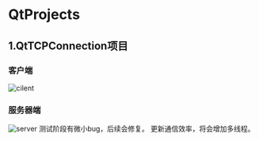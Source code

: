 # QtProjects
## 1.QtTCPConnection项目
### 客户端
![cilent](https://github.com/user-attachments/assets/a92ead68-2e01-4600-bbd8-74ae5abe6673)
### 服务器端
![server](https://github.com/user-attachments/assets/adcdb6e4-a661-4682-b54b-d3e779f3ee88)
测试阶段有微小bug，后续会修复。
更新通信效率，将会增加多线程。
